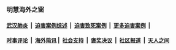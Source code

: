 
### 明慧海外之窗

####  [武汉肺炎](indexes/365.md?t=06210402) &nbsp;|&nbsp;  [迫害案例综述](indexes/328.md?t=06210402) &nbsp;|&nbsp; [迫害致死案例](indexes/277.md?t=06210402)  &nbsp;|&nbsp; [更多迫害案例](indexes/81.md?t=06210402)  &nbsp;|&nbsp; 
####  [时事评论](indexes/19.md?t=06210402) &nbsp;|&nbsp; [海外简讯](indexes/245.md?t=06210402)&nbsp;|&nbsp;  [社会支持](indexes/140.md?t=06210402) &nbsp;|&nbsp; [褒奖决议](indexes/282.md?t=06210402) &nbsp;|&nbsp; [社区报道](indexes/91.md?t=06210402)  &nbsp;|&nbsp; [天人之间](indexes/78.md?t=06210402) 

